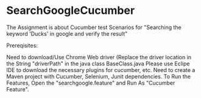# SearchGoogleCucumber

The Assignment is about Cucumber test Scenarios for "Searching the keyword 'Ducks' in google and verify the result"

Prereqisites:

Need to download/Use Chrome Web driver (Replace the driver location in the String "driverPath" in the java class BaseClass.java
Please use Eclipe IDE to download the necessary plugins for cucumber, etc.
Need to create a Maven project with Cucumber, Selenium, Junit dependencies.
To Run the Features, Open the "searchgoogle.feature" and Run As "Cucumber Feature".

